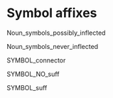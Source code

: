 
# Symbol affixes

Noun_symbols_possibly_inflected

Noun_symbols_never_inflected

SYMBOL_connector

SYMBOL_NO_suff

SYMBOL_suff
